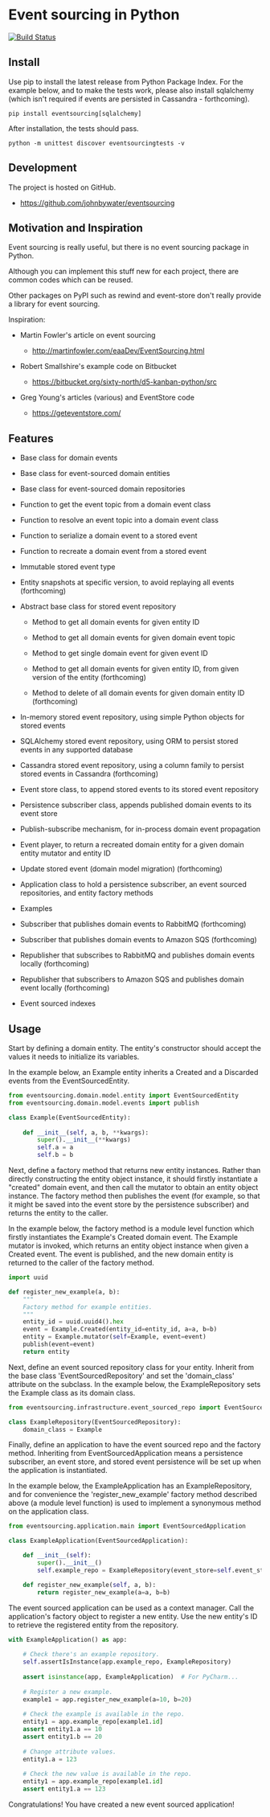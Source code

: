# Event sourcing in Python

[![Build Status](https://secure.travis-ci.org/johnbywater/eventsourcing.png)](https://travis-ci.org/johnbywater/eventsourcing)


## Install

Use pip to install the latest release from Python Package Index. For the example below, and to make the tests work, please also install sqlalchemy (which isn't required if events are persisted in Cassandra - forthcoming).

    pip install eventsourcing[sqlalchemy]

After installation, the tests should pass.

    python -m unittest discover eventsourcingtests -v

## Development

The project is hosted on GitHub.

* https://github.com/johnbywater/eventsourcing


## Motivation and Inspiration

Event sourcing is really useful, but there is no event sourcing package in Python.

Although you can implement this stuff new for each project, there are common codes which can be reused.

Other packages on PyPI such as rewind and event-store don't really provide a library for event sourcing.

Inspiration:

* Martin Fowler's article on event sourcing
    * http://martinfowler.com/eaaDev/EventSourcing.html

* Robert Smallshire's example code on Bitbucket
    * https://bitbucket.org/sixty-north/d5-kanban-python/src

* Greg Young's articles (various) and EventStore code
     * https://geteventstore.com/


## Features

* Base class for domain events

* Base class for event-sourced domain entities

* Base class for event-sourced domain repositories

* Function to get the event topic from a domain event class

* Function to resolve an event topic into a domain event class

* Function to serialize a domain event to a stored event

* Function to recreate a domain event from a stored event

* Immutable stored event type

* Entity snapshots at specific version, to avoid replaying all events (forthcoming)

* Abstract base class for stored event repository

    * Method to get all domain events for given entity ID

    * Method to get all domain events for given domain event topic

    * Method to get single domain event for given event ID

    * Method to get all domain events for given entity ID, from given version of the entity (forthcoming)

    * Method to delete of all domain events for given domain entity ID (forthcoming)

* In-memory stored event repository, using simple Python objects for stored events

* SQLAlchemy stored event repository, using ORM to persist stored events in any supported database

* Cassandra stored event repository, using a column family to persist stored events in Cassandra (forthcoming)

* Event store class, to append stored events to its stored event repository

* Persistence subscriber class, appends published domain events to its event store

* Publish-subscribe mechanism, for in-process domain event propagation

* Event player, to return a recreated domain entity for a given domain entity mutator and entity ID

* Update stored event (domain model migration) (forthcoming)

* Application class to hold a persistence subscriber, an event sourced repositories, and entity factory methods

* Examples

* Subscriber that publishes domain events to RabbitMQ (forthcoming)

* Subscriber that publishes domain events to Amazon SQS (forthcoming)

* Republisher that subscribes to RabbitMQ and publishes domain events locally (forthcoming)

* Republisher that subscribers to Amazon SQS and publishes domain event locally (forthcoming)

* Event sourced indexes

## Usage

Start by defining a domain entity. The entity's constructor
should accept the values it needs to initialize its variables.

In the example below, an Example entity inherits a Created and a
Discarded events from the EventSourcedEntity.

```python
from eventsourcing.domain.model.entity import EventSourcedEntity
from eventsourcing.domain.model.events import publish

class Example(EventSourcedEntity):
    
    def __init__(self, a, b, **kwargs):
        super().__init__(**kwargs)
        self.a = a
        self.b = b
```

Next, define a factory method that returns new entity instances. Rather than directly constructing the entity object
instance, it should firstly instantiate a "created" domain event, and then call the mutator to obtain
an entity object instance. The factory method then publishes the event (for example, so that it might be
saved into the event store by the persistence subscriber) and returns the entity to the caller.

In the example below, the factory method is a module level function which firstly instantiates the
Example's Created domain event. The Example mutator is invoked, which returns an entity object instance when given a
Created event. The event is published, and the new domain entity is returned to the caller of the factory method.

```python
import uuid

def register_new_example(a, b):
    """
    Factory method for example entities.
    """
    entity_id = uuid.uuid4().hex
    event = Example.Created(entity_id=entity_id, a=a, b=b)
    entity = Example.mutator(self=Example, event=event)
    publish(event=event)
    return entity
```

Next, define an event sourced repository class for your entity. Inherit from the base class
'EventSourcedRepository' and set the 'domain_class' attribute on the subclass.
In the example below, the ExampleRepository sets the Example class as its domain class.

```python
from eventsourcing.infrastructure.event_sourced_repo import EventSourcedRepository    

class ExampleRepository(EventSourcedRepository):    
    domain_class = Example
```

Finally, define an application to have the event sourced repo and the factory method. Inheriting from
EventSourcedApplication means a persistence subscriber, an event store, and stored event persistence
will be set up when the application is instantiated.

In the example below, the ExampleApplication has an ExampleRepository, and for convenience the
'register_new_example' factory method described above (a module level function) is used to implement a
synonymous method on the application class.

```python
from eventsourcing.application.main import EventSourcedApplication

class ExampleApplication(EventSourcedApplication):

    def __init__(self):
        super().__init__()
        self.example_repo = ExampleRepository(event_store=self.event_store)

    def register_new_example(self, a, b):
        return register_new_example(a=a, b=b)
```

The event sourced application can be used as a context manager. Call the application's factory object to
register a new entity. Use the new entity's ID to retrieve the registered entity from the repository.

```python
with ExampleApplication() as app:
    
    # Check there's an example repository.
    self.assertIsInstance(app.example_repo, ExampleRepository)
    
    assert isinstance(app, ExampleApplication)  # For PyCharm...
    
    # Register a new example.
    example1 = app.register_new_example(a=10, b=20)
    
    # Check the example is available in the repo.
    entity1 = app.example_repo[example1.id]
    assert entity1.a == 10
    assert entity1.b == 20
    
    # Change attribute values.
    entity1.a = 123
    
    # Check the new value is available in the repo.
    entity1 = app.example_repo[example1.id]
    assert entity1.a == 123

```

Congratulations! You have created a new event sourced application!
